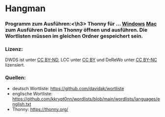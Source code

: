 # Hangman

<h3>Programm zum Ausführen:<\h3>
  Thonny für ...
  <a href="https://github.com/thonny/thonny/releases/download/v4.1.4/thonny-4.1.4.exe">Windows</a>
  <a href="https://github.com/thonny/thonny/releases/download/v4.1.4/thonny-4.1.4.pkg">Mac</a>
  zum Ausführen Datei in Thonny öffnen und ausführen. Die Wortlisten müssen im gleichen Ordner gespeichert sein.

<h3>Lizenz:</h3>
  DWDS ist unter <a href="https://creativecommons.org/licenses/by-nd/4.0/deed.de">CC BY-ND</a>, LCC unter <a href="https://creativecommons.org/licenses/by/4.0/">CC BY</a> und DeReWo unter <a href="http://creativecommons.org/licenses/by-nc/3.0/deed.de">CC BY-NC</a>  lizensiert.

<h3>Quellen:</h3>

- deutsch Wortliste: https://github.com/davidak/wortliste
- englische Wortliste: https://github.com/kkrypt0nn/wordlists/blob/main/wordlists/languages/english.txt
- Thonny: https://thonny.org/
